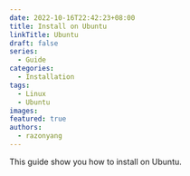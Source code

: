 ```yaml
---
date: 2022-10-16T22:42:23+08:00
title: Install on Ubuntu
linkTitle: Ubuntu
draft: false
series:
  - Guide
categories:
  - Installation
tags:
  - Linux
  - Ubuntu
images:
featured: true
authors:
  - razonyang
---
```


This guide show you how to install on Ubuntu.

